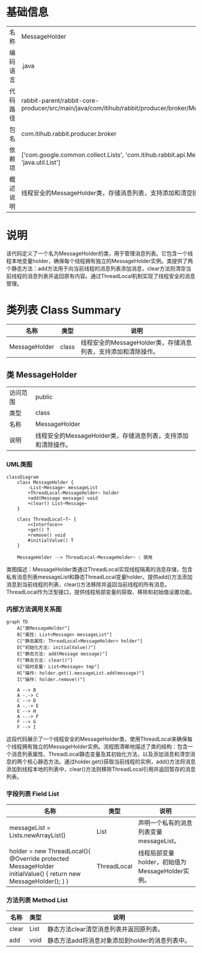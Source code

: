 # 基础信息

|      |      |
|------|------|
| 名称 | MessageHolder |
| 编码语言 | .java |
| 代码路径 | rabbit-parent/rabbit-core-producer/src/main/java/com/itihub/rabbit/producer/broker/MessageHolder.java |
| 包名 | com.itihub.rabbit.producer.broker |
| 依赖项 | ['com.google.common.collect.Lists', 'com.itihub.rabbit.api.Message', 'java.util.List'] |
| 概述说明 | 线程安全的MessageHolder类，存储消息列表，支持添加和清空操作。 |

# 说明

该代码定义了一个名为MessageHolder的类，用于管理消息列表。它包含一个线程本地变量holder，确保每个线程拥有独立的MessageHolder实例。类提供了两个静态方法：add方法用于向当前线程的消息列表添加消息，clear方法则清空当前线程的消息列表并返回原有内容。通过ThreadLocal机制实现了线程安全的消息管理。

# 类列表 Class Summary

| 名称   | 类型  | 说明 |
|-------|------|-------------|
| MessageHolder | class | 线程安全的MessageHolder类，存储消息列表，支持添加和清除操作。 |



## 类 MessageHolder

|      |      |
|------|------|
| 访问范围 | public |
| 类型 | class |
| 名称 | MessageHolder |
| 说明 | 线程安全的MessageHolder类，存储消息列表，支持添加和清除操作。 |


### UML类图

```mermaid
classDiagram
    class MessageHolder {
        -List~Message~ messageList
        +ThreadLocal~MessageHolder~ holder
        +add(Message message) void
        +clear() List~Message~
    }

    class ThreadLocal~T~ {
        <<Interface>>
        +get() T
        +remove() void
        #initialValue() T
    }

    MessageHolder --> ThreadLocal~MessageHolder~ : 使用
```

类图描述：MessageHolder类通过ThreadLocal实现线程隔离的消息存储，包含私有消息列表messageList和静态ThreadLocal变量holder。提供add()方法添加消息到当前线程的列表，clear()方法移除并返回当前线程的所有消息。ThreadLocal作为泛型接口，提供线程局部变量的获取、移除和初始值设置功能。


### 内部方法调用关系图

```mermaid
graph TD
    A["类MessageHolder"]
    B["属性: List<Message> messageList"]
    C["静态属性: ThreadLocal<MessageHolder> holder"]
    D["初始化方法: initialValue()"]
    E["静态方法: add(Message message)"]
    F["静态方法: clear()"]
    G["临时变量: List<Message> tmp"]
    H["操作: holder.get().messageList.add(message)"]
    I["操作: holder.remove()"]

    A --> B
    A -.-> C
    C --> D
    A -.-> E
    E --> H
    A -.-> F
    F --> G
    F --> I
```

这段代码展示了一个线程安全的MessageHolder类，使用ThreadLocal来确保每个线程拥有独立的MessageHolder实例。流程图清晰地描述了类的结构：包含一个消息列表属性、ThreadLocal静态变量及其初始化方法，以及添加消息和清空消息的两个核心静态方法。通过holder.get()获取当前线程的实例，add()方法将消息添加到线程本地的列表中，clear()方法则移除ThreadLocal引用并返回暂存的消息列表。

### 字段列表 Field List

| 名称  | 类型  | 说明 |
|-------|-------|------|
| messageList = Lists.newArrayList() | List<Message> | 声明一个私有的消息列表变量messageList。 |
| holder = new ThreadLocal<MessageHolder>(){        @Override        protected MessageHolder initialValue() {            return new MessageHolder();        }    } | ThreadLocal<MessageHolder> | 线程局部变量holder，初始值为MessageHolder实例。 |

### 方法列表 Method List

| 名称  | 类型  | 说明 |
|-------|-------|------|
| clear | List<Message> | 静态方法clear清空消息列表并返回原列表。 |
| add | void | 静态方法add将消息对象添加到holder的消息列表中。 |





